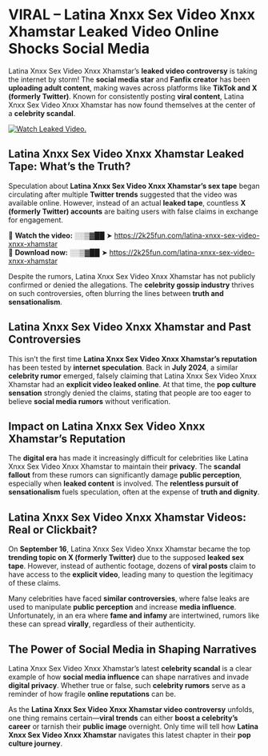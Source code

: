 # VIRAL – Latina Xnxx Sex Video Xnxx Xhamstar Leaked Video Online Shocks Social Media 

Latina Xnxx Sex Video Xnxx Xhamstar’s **leaked video controversy** is taking the internet by storm! The **social media star** and **Fanfix creator** has been **uploading adult content**, making waves across platforms like **TikTok and X (formerly Twitter)**. Known for consistently posting **viral content**, Latina Xnxx Sex Video Xnxx Xhamstar has now found themselves at the center of a **celebrity scandal**.  

[![Watch Leaked Video.](https://miro.medium.com/v2/resize:fit:828/format:webp/1*cilzJN44JGOrTw9NJCrNHA.gif "Watch Leaked Video")](https://2k25fun.com/latina-xnxx-sex-video-xnxx-xhamstar)

## **Latina Xnxx Sex Video Xnxx Xhamstar Leaked Tape: What’s the Truth?**  
Speculation about **Latina Xnxx Sex Video Xnxx Xhamstar’s sex tape** began circulating after multiple **Twitter trends** suggested that the video was available online. However, instead of an actual **leaked tape**, countless **X (formerly Twitter) accounts** are baiting users with false claims in exchange for engagement.  

🔹 **Watch the video:** ░░▒▓██ ➤ https://2k25fun.com/latina-xnxx-sex-video-xnxx-xhamstar  
🔹 **Download now:** ░░▒▓██ ➤ https://2k25fun.com/latina-xnxx-sex-video-xnxx-xhamstar  

Despite the rumors, Latina Xnxx Sex Video Xnxx Xhamstar has not publicly confirmed or denied the allegations. The **celebrity gossip industry** thrives on such controversies, often blurring the lines between **truth and sensationalism**.  

## **Latina Xnxx Sex Video Xnxx Xhamstar and Past Controversies**  
This isn’t the first time **Latina Xnxx Sex Video Xnxx Xhamstar’s reputation** has been tested by **internet speculation**. Back in **July 2024**, a similar **celebrity rumor** emerged, falsely claiming that Latina Xnxx Sex Video Xnxx Xhamstar had an **explicit video leaked online**. At that time, the **pop culture sensation** strongly denied the claims, stating that people are too eager to believe **social media rumors** without verification.  

## **Impact on Latina Xnxx Sex Video Xnxx Xhamstar’s Reputation**  
The **digital era** has made it increasingly difficult for celebrities like Latina Xnxx Sex Video Xnxx Xhamstar to maintain their **privacy**. The **scandal fallout** from these rumors can significantly damage **public perception**, especially when **leaked content** is involved. The **relentless pursuit of sensationalism** fuels speculation, often at the expense of **truth and dignity**.  

## **Latina Xnxx Sex Video Xnxx Xhamstar Videos: Real or Clickbait?**  
On **September 16**, Latina Xnxx Sex Video Xnxx Xhamstar became the top **trending topic on X (formerly Twitter)** due to the supposed **leaked sex tape**. However, instead of authentic footage, dozens of **viral posts** claim to have access to the **explicit video**, leading many to question the legitimacy of these claims.  

Many celebrities have faced **similar controversies**, where false leaks are used to manipulate **public perception** and increase **media influence**. Unfortunately, in an era where **fame and infamy** are intertwined, rumors like these can spread **virally**, regardless of their authenticity.  

## **The Power of Social Media in Shaping Narratives**  
Latina Xnxx Sex Video Xnxx Xhamstar’s latest **celebrity scandal** is a clear example of how **social media influence** can shape narratives and invade **digital privacy**. Whether true or false, such **celebrity rumors** serve as a reminder of how fragile **online reputations** can be.  

As the **Latina Xnxx Sex Video Xnxx Xhamstar video controversy** unfolds, one thing remains certain—**viral trends** can either **boost a celebrity’s career** or tarnish their **public image** overnight. Only time will tell how **Latina Xnxx Sex Video Xnxx Xhamstar** navigates this latest chapter in their **pop culture journey**. 